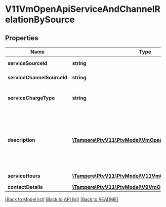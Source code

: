 # V11VmOpenApiServiceAndChannelRelationBySource

## Properties
Name | Type | Description | Notes
------------ | ------------- | ------------- | -------------
**serviceSourceId** | **string** | The external source id for service. | 
**serviceChannelSourceId** | **string** | The external source id for service channel. | 
**serviceChargeType** | **string** | Service charge type. Possible values are: Chargeable, FreeOfCharge or Other | [optional] 
**description** | [**\Tampere\PtvV11\PtvModel\VmOpenApiLocalizedListItem[]**](VmOpenApiLocalizedListItem.md) | List of localized service channel relationship descriptions. Possible type values are: Description, ChargeTypeAdditionalInfo. (Max.Length: 500 Description). (Max.Length: 500 ChargeTypeAdditionalInfo). | [optional] 
**serviceHours** | [**\Tampere\PtvV11\PtvModel\V11VmOpenApiServiceHour[]**](V11VmOpenApiServiceHour.md) | List of connection related service hours. | [optional] 
**contactDetails** | [**\Tampere\PtvV11\PtvModel\V9VmOpenApiContactDetailsIn**](V9VmOpenApiContactDetailsIn.md) |  | [optional] 

[[Back to Model list]](../../README.md#documentation-for-models) [[Back to API list]](../../README.md#documentation-for-api-endpoints) [[Back to README]](../../README.md)

